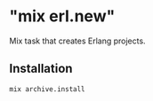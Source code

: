 # "mix erl.new"

Mix task that creates Erlang projects.

## Installation

```
mix archive.install
```
